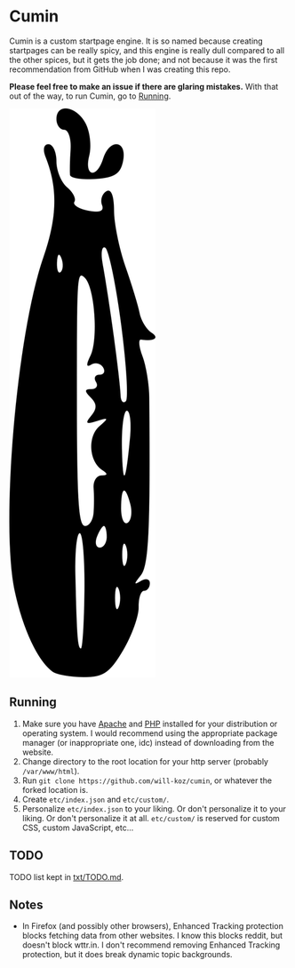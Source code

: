 # Cumin

Cumin is a custom startpage engine. It is so named because creating startpages can be really spicy,
and this engine is really dull compared to all the other spices, but it gets the job done; and not
because it was the first recommendation from GitHub when I was creating this repo.

**Please feel free to make an issue if there are glaring mistakes.** With that out of the way, to
run Cumin, go to [Running](#Running).

![Logo](logo/logo.svg)

## Running

1. Make sure you have [Apache](https://httpd.apache.org/download.cgi) and
[PHP](https://www.php.net/downloads.php) installed for your distribution or operating system. I
would recommend using the appropriate package manager (or inappropriate one, idc) instead of
downloading from the website.
2. Change directory to the root location for your http server (probably `/var/www/html`).
3. Run `git clone https://github.com/will-koz/cumin`, or whatever the forked location is.
4. Create `etc/index.json` and `etc/custom/`.
5. Personalize `etc/index.json` to your liking. Or don't personalize it to your liking. Or don't
personalize it at all. `etc/custom/` is reserved for custom CSS, custom JavaScript, etc...

## TODO

TODO list kept in [txt/TODO.md](txt/TODO.md).


## Notes

- In Firefox (and possibly other browsers), Enhanced Tracking protection blocks fetching data from
other websites. I know this blocks reddit, but doesn't block wttr.in. I don't recommend removing
Enhanced Tracking protection, but it does break dynamic topic backgrounds.
